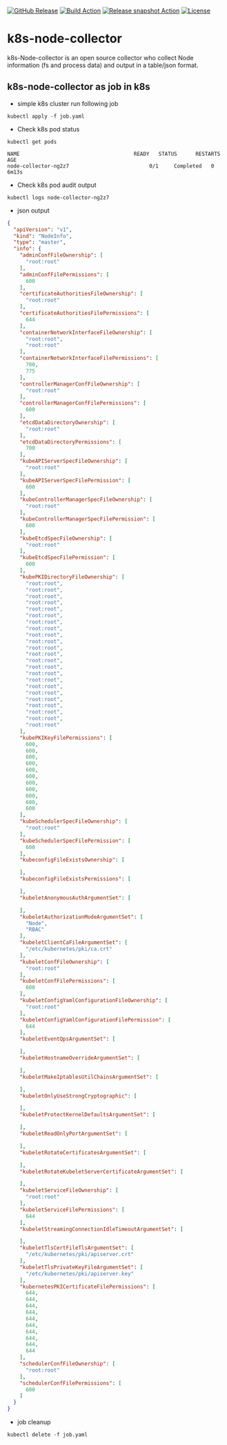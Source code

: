 [![GitHub Release][release-img]][release]
[![Build Action][action-build-img]][action-build]
[![Release snapshot Action][action-release-snapshot-img]][action-release-snapshot]
[![License](https://img.shields.io/badge/License-Apache%202.0-blue.svg)](https://github.com/aquasecurity/k8s-node-collector/blob/main/LICENSE)

# k8s-node-collector

k8s-Node-collector is an open source collector who collect Node information (fs and process data) and output in a table/json format.

## k8s-node-collector as job in k8s

- simple k8s cluster run following job

```
kubectl apply -f job.yaml
```

* Check k8s pod status

```
kubectl get pods 

NAME                                     READY   STATUS      RESTARTS   AGE
node-collector-ng2z7                          0/1     Completed   0          6m13s
```

* Check k8s pod audit output

```
kubectl logs node-collector-ng2z7
```

* json output

```json
{
  "apiVersion": "v1",
  "kind": "NodeInfo",
  "type": "master",
  "info": {
    "adminConfFileOwnership": [
      "root:root"
    ],
    "adminConfFilePermissions": [
      600
    ],
    "certificateAuthoritiesFileOwnership": [
      "root:root"
    ],
    "certificateAuthoritiesFilePermissions": [
      644
    ],
    "containerNetworkInterfaceFileOwnership": [
      "root:root",
      "root:root"
    ],
    "containerNetworkInterfaceFilePermissions": [
      700,
      775
    ],
    "controllerManagerConfFileOwnership": [
      "root:root"
    ],
    "controllerManagerConfFilePermissions": [
      600
    ],
    "etcdDataDirectoryOwnership": [
      "root:root"
    ],
    "etcdDataDirectoryPermissions": [
      700
    ],
    "kubeAPIServerSpecFileOwnership": [
      "root:root"
    ],
    "kubeAPIServerSpecFilePermission": [
      600
    ],
    "kubeControllerManagerSpecFileOwnership": [
      "root:root"
    ],
    "kubeControllerManagerSpecFilePermission": [
      600
    ],
    "kubeEtcdSpecFileOwnership": [
      "root:root"
    ],
    "kubeEtcdSpecFilePermission": [
      600
    ],
    "kubePKIDirectoryFileOwnership": [
      "root:root",
      "root:root",
      "root:root",
      "root:root",
      "root:root",
      "root:root",
      "root:root",
      "root:root",
      "root:root",
      "root:root",
      "root:root",
      "root:root",
      "root:root",
      "root:root",
      "root:root",
      "root:root",
      "root:root",
      "root:root",
      "root:root",
      "root:root",
      "root:root",
      "root:root",
      "root:root"
    ],
    "kubePKIKeyFilePermissions": [
      600,
      600,
      600,
      600,
      600,
      600,
      600,
      600,
      600,
      600,
      600
    ],
    "kubeSchedulerSpecFileOwnership": [
      "root:root"
    ],
    "kubeSchedulerSpecFilePermission": [
      600
    ],
    "kubeconfigFileExistsOwnership": [

    ],
    "kubeconfigFileExistsPermissions": [

    ],
    "kubeletAnonymousAuthArgumentSet": [

    ],
    "kubeletAuthorizationModeArgumentSet": [
      "Node",
      "RBAC"
    ],
    "kubeletClientCaFileArgumentSet": [
      "/etc/kubernetes/pki/ca.crt"
    ],
    "kubeletConfFileOwnership": [
      "root:root"
    ],
    "kubeletConfFilePermissions": [
      600
    ],
    "kubeletConfigYamlConfigurationFileOwnership": [
      "root:root"
    ],
    "kubeletConfigYamlConfigurationFilePermission": [
      644
    ],
    "kubeletEventQpsArgumentSet": [

    ],
    "kubeletHostnameOverrideArgumentSet": [

    ],
    "kubeletMakeIptablesUtilChainsArgumentSet": [

    ],
    "kubeletOnlyUseStrongCryptographic": [

    ],
    "kubeletProtectKernelDefaultsArgumentSet": [

    ],
    "kubeletReadOnlyPortArgumentSet": [

    ],
    "kubeletRotateCertificatesArgumentSet": [

    ],
    "kubeletRotateKubeletServerCertificateArgumentSet": [

    ],
    "kubeletServiceFileOwnership": [
      "root:root"
    ],
    "kubeletServiceFilePermissions": [
      644
    ],
    "kubeletStreamingConnectionIdleTimeoutArgumentSet": [

    ],
    "kubeletTlsCertFileTlsArgumentSet": [
      "/etc/kubernetes/pki/apiserver.crt"
    ],
    "kubeletTlsPrivateKeyFileArgumentSet": [
      "/etc/kubernetes/pki/apiserver.key"
    ],
    "kubernetesPKICertificateFilePermissions": [
      644,
      644,
      644,
      644,
      644,
      644,
      644,
      644,
      644,
      644
    ],
    "schedulerConfFileOwnership": [
      "root:root"
    ],
    "schedulerConfFilePermissions": [
      600
    ]
  }
}
```
* job cleanup
```
kubectl delete -f job.yaml
```

[release-img]: https://img.shields.io/github/release/aquasecurity/k8s-node-collector.svg?logo=github
[release]: https://github.com/aquasecurity/k8s-node-collector/releases
[action-build-img]: https://github.com/aquasecurity/k8s-node-collector/actions/workflows/build.yaml/badge.svg
[action-build]: https://github.com/aquasecurity/k8s-node-collector/actions/workflows/build.yaml
[action-release-snapshot-img]: https://github.com/aquasecurity/k8s-node-collector/actions/workflows/release-snapshot.yaml/badge.svg
[action-release-snapshot]: https://github.com/aquasecurity/k8s-node-collector/actions/workflows/release-snapshot.yaml
